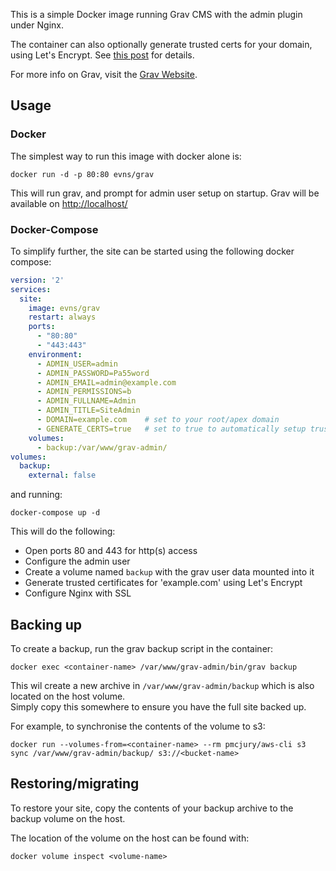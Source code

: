 This is a simple Docker image running Grav CMS with the admin plugin under Nginx.

The container can also optionally generate trusted certs for your domain, using Let's Encrypt.  See [this post](https://evns.io/blog/automatic-ssl-setup-with-grav) for details.

For more info on Grav, visit the [Grav Website](https://getgrav.org/).

## Usage

### Docker

The simplest way to run this image with docker alone is:

```
docker run -d -p 80:80 evns/grav
```

This will run grav, and prompt for admin user setup on startup.  Grav will be available on [http://localhost/](http://localhost/)

### Docker-Compose

To simplify further, the site can be started using the following docker compose: 

```YAML
version: '2'
services:
  site:
    image: evns/grav
    restart: always
    ports:
      - "80:80"
      - "443:443"
    environment:
      - ADMIN_USER=admin
      - ADMIN_PASSWORD=Pa55word
      - ADMIN_EMAIL=admin@example.com
      - ADMIN_PERMISSIONS=b
      - ADMIN_FULLNAME=Admin
      - ADMIN_TITLE=SiteAdmin
      - DOMAIN=example.com    # set to your root/apex domain
      - GENERATE_CERTS=true   # set to true to automatically setup trusted ssl with let's encrypt
    volumes:
      - backup:/var/www/grav-admin/
volumes:
  backup:
    external: false
```

and running:

```
docker-compose up -d
```

This will do the following:
* Open ports 80 and 443 for http(s) access
* Configure the admin user
* Create a volume named `backup` with the grav user data mounted into it
* Generate trusted certificates for 'example.com' using Let's Encrypt
* Configure Nginx with SSL


## Backing up

To create a backup, run the grav backup script in the container:

```
docker exec <container-name> /var/www/grav-admin/bin/grav backup
```

This wil create a new archive in `/var/www/grav-admin/backup` which is also located on the host volume.  
Simply copy this somewhere to ensure you have the full site backed up.  

For example, to synchronise the contents of the volume to s3:
  
```
docker run --volumes-from=<container-name> --rm pmcjury/aws-cli s3 sync /var/www/grav-admin/backup/ s3://<bucket-name>
```

## Restoring/migrating

To restore your site, copy the contents of your backup archive to the backup volume on the host.

The location of the volume on the host can be found with:

```
docker volume inspect <volume-name>
```
